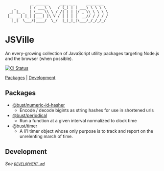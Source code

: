```
            _ ______     ___ _ _     ________
    _      | / ___\ \   / (_) | | ___\ \ \ \ \
  _| |_ _  | \___ \\ \ / /| | | |/ _ \\ \ \ \ \
 |_   _| |_| |___) |\ V / | | | |  __// / / / /
   |_|  \___/|____/  \_/  |_|_|_|\___/_/_/_/_/

```

# JSVille

An every-growing collection of JavaScript utility packages targeting Node.js and the browser (when possible).

[![CI Status](https://github.com/busticated/jsville/actions/workflows/ci.yaml/badge.svg?branch=main)](https://github.com/busticated/jsville/actions)

[Packages](#packages) | [Development](#development)


## Packages

<!-- pkg-list-start -->
* [@bust/numeric-id-hasher](packages/numeric-id-hasher)
	* Encode / decode bigints as string hashes for use in shortened urls
* [@bust/periodical](packages/periodical)
	* Run a function at a given interval normalized to clock time
* [@bust/timer](packages/timer)
	* A li'l timer object whose only purpose is to track and report on the unrelenting march of time.
<!-- pkg-list-end -->


## Development

_See [`DEVELOPMENT.md`](./DEVELOPMENT.md)_

